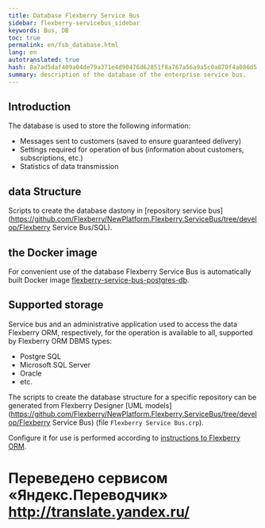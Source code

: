 ```yaml
--- 
title: Database Flexberry Service Bus 
sidebar: flexberry-servicebus_sidebar 
keywords: Bus, DB 
toc: true 
permalink: en/fsb_database.html 
lang: en 
autotranslated: true 
hash: 8a7ad5daf409a04de79a371e4d90476d62851f8a767a56a9a5c0a870f4a086d5 
summary: description of the database of the enterprise service bus. 
--- 
```


## Introduction 

The database is used to store the following information: 
* Messages sent to customers (saved to ensure guaranteed delivery) 
* Settings required for operation of bus (information about customers, subscriptions, etc.) 
* Statistics of data transmission 

## data Structure 

Scripts to create the database dastony in [repository service bus](https://github.com/Flexberry/NewPlatform.Flexberry.ServiceBus/tree/develop/Flexberry Service Bus/SQL). 

## the Docker image 

For convenient use of the database Flexberry Service Bus is automatically built Docker image [flexberry-service-bus-postgres-db](https://hub.docker.com/r/flexberry/flexberry-service-bus-postgres-db). 

## Supported storage 

Service bus and an administrative application used to access the data Flexberry ORM, respectively, for the operation is available to all, supported by Flexberry ORM DBMS types: 
* Postgre SQL 
* Microsoft SQL Server 
* Oracle 
* etc. 

The scripts to create the database structure for a specific repository can be generated from Flexberry Designer [UML models](https://github.com/Flexberry/NewPlatform.Flexberry.ServiceBus/tree/develop/Flexberry Service Bus) (file `Flexberry Service Bus.crp`). 

Configure it for use is performed according to [instructions to Flexberry ORM](fo_ds-provider.html).


 # Переведено сервисом «Яндекс.Переводчик» http://translate.yandex.ru/